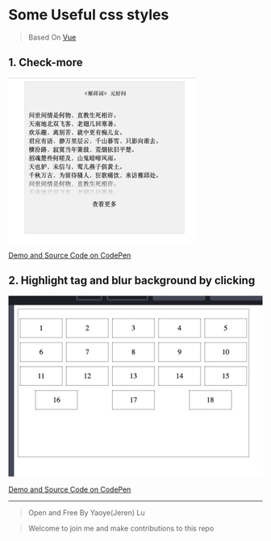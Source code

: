 # Some Useful css styles
> Based On [Vue](https://github.com/vuejs/vue)


## 1. Check-more
![](./check-more/check_more.png)

[Demo and Source Code on CodePen](https://codepen.io/jerenyaoyelu/pen/WNrmMNa)

## 2. Highlight tag and blur background by clicking
![](./tag-highlight/tags.png)

[Demo and Source Code on CodePen](https://codepen.io/jerenyaoyelu/pen/yLewvEN)



---------------------------------------------------------------------------------------
> Open and Free By Yaoye(Jeren) Lu

> Welcome to join me and make contributions to this repo